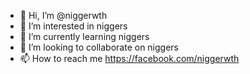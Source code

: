 - 👋 Hi, I’m @niggerwth
- 👀 I’m interested in niggers
- 🌱 I’m currently learning niggers
- 💞️ I’m looking to collaborate on niggers
- 📫 How to reach me https://facebook.com/niggerwth

<!---
sosowth/sosowth is a ✨ special ✨ repository because its `README.md` (this file) appears on your GitHub profile.
You can click the Preview link to take a look at your changes.
--->
